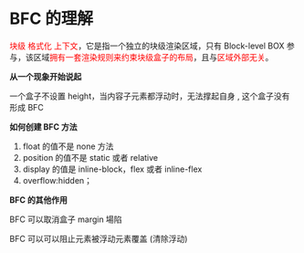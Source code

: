 # BFC 的理解

<span style='color:red'>块级 格式化 上下文</span>，它是指一个独立的块级渲染区域，只有 Block-level BOX 参与，该区域<span style='color:red'>拥有一套渲染规则来约束块级盒子的布局</span>，且与<span style='color:red'>区域外部无关</span>。

**从一个现象开始说起**

一个盒子不设置 height，当内容子元素都浮动时，无法撑起自身 , 这个盒子没有形成 BFC

**如何创建 BFC 方法**

1. float 的值不是 none 方法
2. position 的值不是 static 或者 relative
3. display 的值是 inline-block，flex 或者 inline-flex
4. overflow:hidden；

**BFC 的其他作用**

BFC 可以取消盒子 margin 場陷

BFC 可以可以阻止元素被浮动元素覆盖 (清除浮动)
